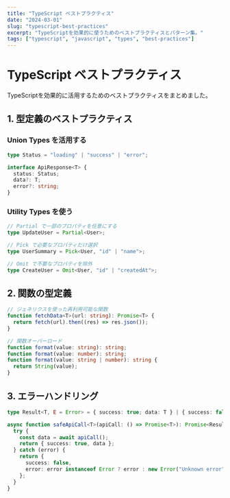 ```yaml
---
title: "TypeScript ベストプラクティス"
date: "2024-03-01"
slug: "typescript-best-practices"
excerpt: "TypeScriptを効果的に使うためのベストプラクティスとパターン集。"
tags: ["typescript", "javascript", "types", "best-practices"]
---
```


# TypeScript ベストプラクティス

TypeScriptを効果的に活用するためのベストプラクティスをまとめました。

## 1. 型定義のベストプラクティス

### Union Types を活用する

```typescript
type Status = "loading" | "success" | "error";

interface ApiResponse<T> {
  status: Status;
  data?: T;
  error?: string;
}
```

### Utility Types を使う

```typescript
// Partial で一部のプロパティを任意にする
type UpdateUser = Partial<User>;

// Pick で必要なプロパティだけ選択
type UserSummary = Pick<User, "id" | "name">;

// Omit で不要なプロパティを除外
type CreateUser = Omit<User, "id" | "createdAt">;
```

## 2. 関数の型定義

```typescript
// ジェネリクスを使った再利用可能な関数
function fetchData<T>(url: string): Promise<T> {
  return fetch(url).then((res) => res.json());
}

// 関数オーバーロード
function format(value: string): string;
function format(value: number): string;
function format(value: string | number): string {
  return String(value);
}
```

## 3. エラーハンドリング

```typescript
type Result<T, E = Error> = { success: true; data: T } | { success: false; error: E };

async function safeApiCall<T>(apiCall: () => Promise<T>): Promise<Result<T>> {
  try {
    const data = await apiCall();
    return { success: true, data };
  } catch (error) {
    return {
      success: false,
      error: error instanceof Error ? error : new Error("Unknown error"),
    };
  }
}
```
